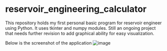 # reservoir_engineering_calculator

This repository holds my first personal basic program for reservoir engineer using Python. It uses tkinter and numpy modules. Still an ongoing project that needs further revision to add graphical ability for easy visualization.

Below is the screenshot of the application
![image](https://user-images.githubusercontent.com/78679561/107847387-0a90b380-6e26-11eb-82e7-e041670af0ea.png)
